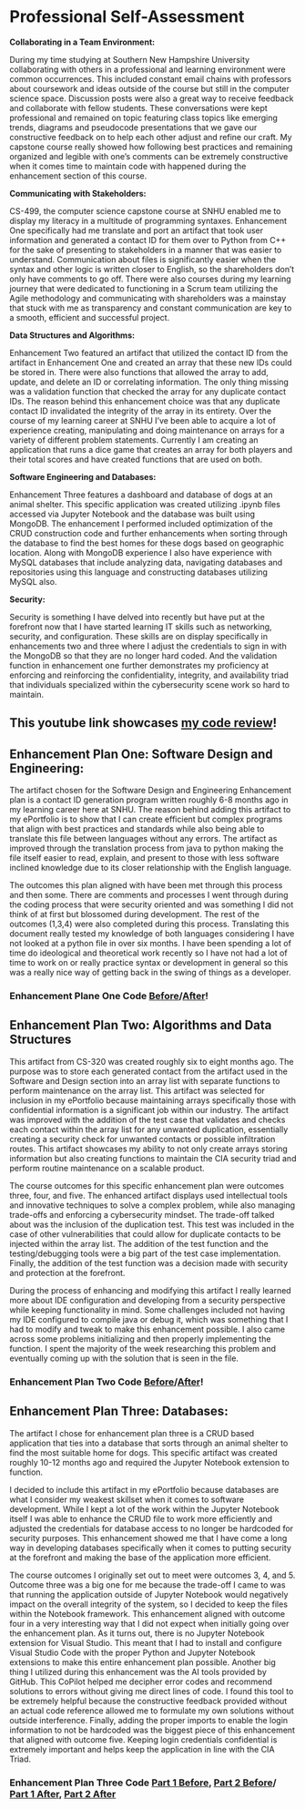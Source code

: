 # **Professional Self-Assessment**

**Collaborating in a Team Environment:**

During my time studying at Southern New Hampshire University collaborating with others in a professional and learning environment were common occurrences. This included constant email chains with professors about coursework and ideas outside of the course but still in the computer science space. Discussion posts were also a great way to receive feedback and collaborate with fellow students. These conversations were kept professional and remained on topic featuring class topics like emerging trends, diagrams and pseudocode presentations that we gave our constructive feedback on to help each other adjust and refine our craft. My capstone course really showed how following best practices and remaining organized and legible with one’s comments can be extremely constructive when it comes time to maintain code with happened during the enhancement section of this course.

**Communicating with Stakeholders:**

CS-499, the computer science capstone course at SNHU enabled me to display my literacy in a multitude of programming syntaxes. Enhancement One specifically had me translate and port an artifact that took user information and generated a contact ID for them over to Python from C++ for the sake of presenting to stakeholders in a manner that was easier to understand. Communication about files is significantly easier when the syntax and other logic is written closer to English, so the shareholders don’t only have comments to go off. There were also courses during my learning journey that were dedicated to functioning in a Scrum team utilizing the Agile methodology and communicating with shareholders was a mainstay that stuck with me as transparency and constant communication are key to a smooth, efficient and successful project.

**Data Structures and Algorithms:**

Enhancement Two featured an artifact that utilized the contact ID from the artifact in Enhancement One and created an array that these new IDs could be stored in. There were also functions that allowed the array to add, update, and delete an ID or correlating information. The only thing missing was a validation function that checked the array for any duplicate contact IDs. The reason behind this enhancement choice was that any duplicate contact ID invalidated the integrity of the array in its entirety. Over the course of my learning career at SNHU I’ve been able to acquire a lot of experience creating, manipulating and doing maintenance on arrays for a variety of different problem statements. Currently I am creating an application that runs a dice game that creates an array for both players and their total scores and have created functions that are used on both.

**Software Engineering and Databases:**

Enhancement Three features a dashboard and database of dogs at an animal shelter. This specific application was created utilizing .ipynb files accessed via Jupyter Notebook and the database was built using MongoDB. The enhancement I performed included optimization of the CRUD construction code and further enhancements when sorting through the database to find the best homes for these dogs based on geographic location. Along with MongoDB experience I also have experience with MySQL databases that include analyzing data, navigating databases and repositories using this language and constructing databases utilizing MySQL also.

**Security:**

Security is something I have delved into recently but have put at the forefront now that I have started learning IT skills such as networking, security, and configuration. These skills are on display specifically in enhancements two and three where I adjust the credentials to sign in with the MongoDB so that they are no longer hard coded. And the validation function in enhancement one further demonstrates my proficiency at enforcing and reinforcing the confidentiality, integrity, and availability triad that individuals specialized within the cybersecurity scene work so hard to maintain.

## **This youtube link showcases [my code review](https://youtu.be/Njj31jSMvbU)!**

## **Enhancement Plan One: Software Design and Engineering:**

The artifact chosen for the Software Design and Engineering Enhancement plan is a contact ID generation program written roughly 6-8 months ago in my learning career here at SNHU. The reason behind adding this artifact to my ePortfolio is to show that I can create efficient but complex programs that align with best practices and standards while also being able to translate this file between languages without any errors. The artifact as improved through the translation process from java to python making the file itself easier to read, explain, and present to those with less software inclined knowledge due to its closer relationship with the English language. 

The outcomes this plan aligned with have been met through this process and then some. There are comments and processes I went through during the coding process that were security oriented and was something I did not think of at first but blossomed during development. The rest of the outcomes (1,3,4) were also completed during this process. Translating this document really tested my knowledge of both languages considering I have not looked at a python file in over six months. I have been spending a lot of time do ideological and theoretical work recently so I have not had a lot of time to work on or really practice syntax or development in general so this was a really nice way of getting back in the swing of things as a developer.

### **Enhancement Plane One Code [Before](https://github.com/ThomasBagnardi/ePortfolio/blob/main/Contact%20(1).java)/[After](https://github.com/ThomasBagnardi/ePortfolio/blob/main/Contact.py)!**

## **Enhancement Plan Two: Algorithms and Data Structures**

This artifact from CS-320 was created roughly six to eight months ago. The purpose was to store each generated contact from the artifact used in the Software and Design section into an array list with separate functions to perform maintenance on the array list. This artifact was selected for inclusion in my ePortfolio because maintaining arrays specifically those with confidential information is a significant job within our industry. The artifact was improved with the addition of the test case that validates and checks each contact within the array list for any unwanted duplication, essentially creating a security check for unwanted contacts or possible infiltration routes. This artifact showcases my ability to not only create arrays storing information but also creating functions to maintain the CIA security triad and perform routine maintenance on a scalable product. 
	
The course outcomes for this specific enhancement plan were outcomes three, four, and five. The enhanced artifact displays used intellectual tools and innovative techniques to solve a complex problem, while also managing trade-offs and enforcing a cybersecurity mindset. The trade-off talked about was the inclusion of the duplication test. This test was included in the case of other vulnerabilities that could allow for duplicate contacts to be injected within the array list. The addition of the test function and the testing/debugging tools were a big part of the test case implementation. Finally, the addition of the test function was a decision made with security and protection at the forefront. 
	
During the process of enhancing and modifying this artifact I really learned more about IDE configuration and developing from a security perspective while keeping functionality in mind. Some challenges included not having my IDE configured to compile java or debug it, which was something that I had to modify and tweak to make this enhancement possible. I also came across some problems initializing and then properly implementing the function. I spent the majority of the week researching this problem and eventually coming up with the solution that is seen in the file.

### **Enhancement Plan Two Code [Before](https://github.com/ThomasBagnardi/ePortfolio/blob/main/ContactService%20(1).java)/[After](https://github.com/ThomasBagnardi/ePortfolio/blob/main/ContactService(duplicateCheck).java)!**

## **Enhancement Plan Three: Databases:**

The artifact I chose for enhancement plan three is a CRUD based application that ties into a database that sorts through an animal shelter to find the most suitable home for dogs. This specific artifact was created roughly 10-12 months ago and required the Jupyter Notebook extension to function.

I decided to include this artifact in my ePortfolio because databases are what I consider my weakest skillset when it comes to software development. While I kept a lot of the work within the Jupyter Notebook itself I was able to enhance the CRUD file to work more efficiently and adjusted the credentials for database access to no longer be hardcoded for security purposes. This enhancement showed me that I have come a long way in developing databases specifically when it comes to putting security at the forefront and making the base of the application more efficient. 

The course outcomes I originally set out to meet were outcomes 3, 4, and 5. Outcome three was a big one for me because the trade-off I came to was that running the application outside of Jupyter Notebook would negatively impact on the overall integrity of the system, so I decided to keep the files within the Notebook framework. This enhancement aligned with outcome four in a very interesting way that I did not expect when initially going over the enhancement plan. As it turns out, there is no Jupyter Notebook extension for Visual Studio. This meant that I had to install and configure Visual Studio Code with the proper Python and Jupyter Notebook extensions to make this entire enhancement plan possible. Another big thing I utilized during this enhancement was the AI tools provided by GitHub. This CoPilot helped me decipher error codes and recommend solutions to errors without giving me direct lines of code. I found this tool to be extremely helpful because the constructive feedback provided without an actual code reference allowed me to formulate my own solutions without outside interference. Finally, adding the proper imports to enable the login information to not be hardcoded was the biggest piece of this enhancement that aligned with outcome five. Keeping login credentials confidential is extremely important and helps keep the application in line with the CIA Triad.

### **Enhancement Plan Three Code [Part 1 Before](https://github.com/ThomasBagnardi/ePortfolio/blob/main/ProjectTwoDashboard.ipynb), [Part 2 Before](https://github.com/ThomasBagnardi/ePortfolio/blob/main/animalShelter.py)/ [Part 1 After](https://github.com/ThomasBagnardi/ePortfolio/blob/main/ProjectTwoDashboard(adjusted).ipynb), [Part 2 After](https://github.com/ThomasBagnardi/ePortfolio/blob/main/animalShelter(adjusted).py)**
